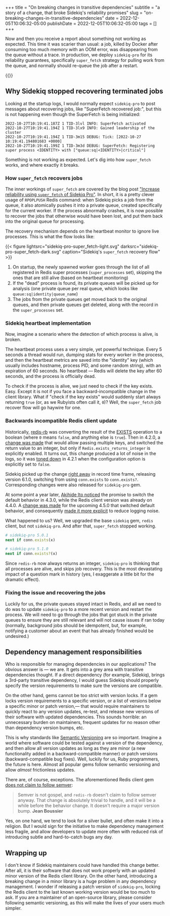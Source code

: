 +++
title = "On breaking changes in transitive dependencies"
subtitle = "a story of a change, that broke Sidekiq's reliability promises"
slug = "on-breaking-changes-in-transitive-dependencies"
date = 2022-12-05T10:06:32-05:00
publishDate = 2022-12-05T10:06:32-05:00
tags = []
+++

Now and then you receive a report about something not working as expected. This time it was scarier than usual: a job, killed by Docker after consuming too much memory with an OOM error, was disappearing from the queue without a trace. In production, we deploy `sidekiq-pro` for its reliability guarantees, specifically `super_fetch` strategy for pulling work from the queue, and normally should re-queue the job after a restart.

<!--more-->

{{<toc>}}

## Why Sidekiq stopped recovering terminated jobs

Looking at the startup logs, I would normally expect `sidekiq-pro` to post messages about recovering jobs, like "SuperFetch recovered job:", but this is not happening even though the SuperFetch is being initialized:

```text
2022-10-27T10:19:41.187Z 1 TID-3lvl INFO: SuperFetch activated
2022-10-27T10:19:41.194Z 1 TID-3lx9 INFO: Gained leadership of the cluster
2022-10-27T10:19:41.194Z 1 TID-3m15 DEBUG: Tick: [2022-10-27 10:19:41.194801683 +0000]
2022-10-27T10:19:41.199Z 1 TID-3m3d DEBUG: SuperFetch: Registering super process <IDENTITY> with ["queue:sq|<IDENTITY>|critical"]
```

Something is not working as expected. Let's dig into how `super_fetch` works, and where exactly it breaks.

### How `super_fetch` recovers jobs

The inner workings of `super_fetch` are covered by the blog post ["Increase reliability using `super_fetch` of Sidekiq Pro"](https://www.bigbinary.com/blog/increase-reliability-of-background-job-processing-using-super_fetch-of-sidekiq-pro#sidekiq-pro-s-super-fetch). In short, it is a pretty clever usage of `RPOPLPUSH` Redis command: when Sidekiq picks a job from the queue, it also atomically pushes it into a private queue, created specifically for the current worker. If the process abnormally crashes, it is now possible to recover the jobs that otherwise would have been lost, and put them back into the original queue for processing.

The recovery mechanism depends on the heartbeat monitor to ignore live processes. This is what the flow looks like:

{{< figure lightsrc="sidekiq-pro-super_fetch-light.svg" darksrc="sidekiq-pro-super_fetch-dark.svg" caption="Sidekiq's `super_fetch` recovery flow" >}}

1. On startup, the newly spawned worker goes through the list of all registered in Redis super processes (`super_processes` set), skipping the ones that are still alive (based on heartbeat monitoring)
2. If the "dead" process is found, its private queues will be picked up for analysis (one private queue per real queue, which looks like `queue:sq|identity|queue_name`)
3. The jobs from the private queues get moved back to the original queues, and then private queues get deleted, along with the record in the `super_processes` set.

### Sidekiq heartbeat implementation

Now, imagine a scenario where the detection of which process is alive, is broken.

The heartbeat process uses a very simple, yet powerful technique. Every 5 seconds a thread would run, dumping stats for every worker in the process, and then the heartbeat metrics are saved into the "identity" key (which usually includes hostname, process PID, and some random string), with an expiration of 60 seconds. No heartbeat — Redis will delete the key after 60 seconds, and the process is officially dead.

To check if the process is alive, we just need to check if the key exists. Easy. Except it is not if you face a backward-incompatible change in the client library. What if "check if the key exists" would suddenly start always returning `true` (or, as we Rubyists often call it, `0`)? Well, the `super_fetch` job recover flow will go haywire for one.

### Backwards incompatible Redis client update

Historically, [redis-rb](https://github.com/redis/redis-rb) was converting the result of the [EXISTS](https://redis.io/commands/exists/) operation to a boolean (where `0` means `false`, and anything else is `true`). Then in 4.2.0, a [change was made](https://github.com/redis/redis-rb/commit/325752764995b02f17c3e5240ea489f641911d7d) that would allow passing multiple keys, and switched the return value to an integer, but only if `Redis.exists_returns_integer` is explicitly enabled. It turns out, this change produced a lot of noise in the logs, so it was [toned down](https://github.com/redis/redis-rb/pull/920) in 4.2.1 when the configuration option is explicitly set to `false`.

Sidekiq picked up the change [right away](https://github.com/mperham/sidekiq/issues/4591) in record time frame, releasing version 6.1.0, switching from using `conn.exists` to `conn.exists?`. Corresponding changes were also released for `sidekiq-pro` gem.

At some point a year later, [Akihide Ito noticed](https://github.com/redis/redis-rb/pull/1030) the promise to switch the default behavior in 4.3.0, while the Redis client version was already on 4.4.0. A [change was made](https://github.com/redis/redis-rb/pull/1030/commits/915d118cb9a2f7d507f0afa0fe8dedf3d28a9f63) for the upcoming 4.5.0 that switched default behavior, and consequently [made it more explicit](https://github.com/redis/redis-rb/commit/cf7e6287d49d3b1e89a647703946bff5439c36c4) to reduce logging noise.

What happened to us? Well, we upgraded the base `sidekiq` gem, `redis` client, but not `sidekiq-pro`. And after that, `super_fetch` stopped working.

```ruby
# sidekiq-pro 5.0.1
next if conn.exists(x)

# sidekiq-pro 5.1.0
next if conn.exists?(x)
```

Since `redis-rb` now always returns an integer, `sidekiq-pro` is thinking that all processes are alive, and skips job recovery. This is the most devastating impact of a question mark in history (yes, I exaggerate a little bit for the dramatic effect).

### Fixing the issue and recovering the jobs

Luckily for us, the private queues stayed intact in Redis, and all we need to do was to update `sidekiq-pro` to a more recent version and restart the process. We will need to go through the jobs that got stuck in the private queues to ensure they are still relevant and will not cause issues if ran today (normally, background jobs should be idempotent, but, for example, notifying a customer about an event that has already finished would be undesired.)

## Dependency management responsibilities

Who is responsible for managing dependencies in our applications? The obvious answer is — we are. It gets into a grey area with transitive dependencies thought. If a direct dependency (for example, Sidekiq), brings a 3rd-party transitive dependency, I would guess Sidekiq should properly specify the version requirements to make sure the versions are compatible.

On the other hand, gems cannot be too strict with version locks. If a gem locks version requirements to a specific version, or a list of versions below a specific minor or patch version,— that would require maintainers to quickly react to any version updates, re-test, and release new versions of their software with updated dependencies. This sounds horrible: an unnecessary burden on maintainers, frequent updates for no reason other than dependency version bumps, etc.

This is why standards like [Semantic Versioning](https://semver.org/) are so important. Imagine a world where software could be tested against a version of the dependency, and then allow all version updates as long as they are minor (a new functionality added in a backward-compatible manner) or patch versions (backward-compatible bug fixes). Well, luckily for us, Ruby programmers, the future is here. Almost all popular gems follow semantic versioning and allow _almost_ frictionless updates.

There are, of course, exceptions. The aforementioned Redis client gem [does not claim to follow semver](https://github.com/redis/redis-rb/issues/698#issuecomment-642477593):

> Semver is not gospel, and `redis-rb` doesn't claim to follow semver anyway. That change is absolutely trivial to handle, and it will be a while before the behavior change. It doesn't require a major version bump.
> **Jean Boussier**

Yes, on one hand, we tend to look for a silver bullet, and often make it into a religion. But I would sign for the initiative to make dependency management less fragile, and allow developers to update more often with reduced risk of introducing subtle and hard-to-catch bugs any day.

## Wrapping up

I don't know if Sidekiq maintainers could have handled this change better. After all, it is their software that does not work properly with an updated minor version of the Redis client library. On the other hand, introducing a breaking change in a minor library is a huge problem in any dependency management. I wonder if releasing a patch version of `sidekiq-pro`, locking the Redis client to the last known working version would be too much to ask. If you are a maintainer of an open-source library, please consider following semantic versioning, as this will make the lives of your users much simpler.
